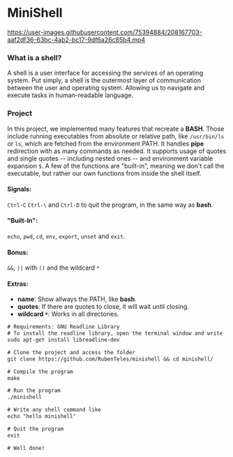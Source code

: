# MiniShell


https://user-images.githubusercontent.com/75394884/208167703-aaf2df36-63bc-4ab2-bc17-9df6a26c85b4.mp4


### What is a shell?
A shell is a user interface for accessing the services of an operating system. Put simply, a shell is the outermost layer of communication between the user and operating system. Allowing us to navigate and execute tasks in human-readable language.

### Project
In this project, we implemented many features that recreate a **BASH**. 
Those include running executables from absolute or relative path, like `/usr/bin/ls` or `ls`, which are fetched from the environment PATH. It handles **pipe** redirection with as many commands as needed. It supports usage of quotes and single quotes -- including nested ones -- and environment variable expansion `$`.
A few of the functions are "built-in", meaning we don't call the executable, but rather our own functions from inside the shell itself.

#### Signals:
 `Ctrl-C` `Ctrl-\` and `Ctrl-D` to quit the program, in the same way as **bash**.

#### "Built-In":
`echo`, `pwd`, `cd`, `env`, `export`, `unset` and `exit`.

#### Bonus:
`&&`, `||` with `()` and the wildcard `*` 

#### Extras:
* **name**: Show allways the PATH, like **bash**.
* **quotes**: If there are quotes to close, it will wait until closing.
* **wildcard `*`**: Works in all directories.

```diff
# Requirements: GNU Readline Library
# To install the readline library, open the terminal window and write
sudo apt-get install libreadline-dev

# Clone the project and access the folder
git clone https://github.com/RubenTeles/minishell && cd minishell/

# Compile the program
make

# Run the program
./minishell

# Write any shell command like
echo "hello minishell"

# Quit the program
exit

# Well done!
```
